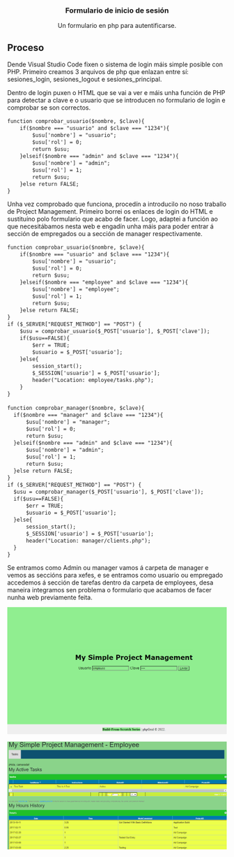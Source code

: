 <h3 align="center">Formulario de inicio de sesión</h3>

<p align="center">Un formulario en php para autentificarse.</p>

## Proceso

Dende Visual Studio Code fixen o sistema de login máis simple posible con PHP. Primeiro creamos 3 arquivos de php que enlazan entre sí: sesiones_login, sesiones_logout e sesiones_principal.

Dentro de login puxen o HTML que se vai a ver e máis unha función de PHP para detectar a clave e o usuario que se introducen no formulario de login e comprobar se son correctos.

```$function
function comprobar_usuario($nombre, $clave){
    if($nombre === "usuario" and $clave === "1234"){
        $usu['nombre'] = "usuario";
        $usu['rol'] = 0;
        return $usu;
    }elseif($nombre === "admin" and $clave === "1234"){
        $usu['nombre'] = "admin";
        $usu['rol'] = 1;
        return $usu;
    }else return FALSE;
}
```

Unha vez comprobado que funciona, procedín a introducilo no noso traballo de Project Management. Primeiro borrei os enlaces de login do HTML e sustituíno polo formulario que acabo de facer. Logo, adaptei a función ao que necesitábamos nesta web e engadín unha máis para poder entrar á sección de empregados ou a sección de manager respectivamente.

```
function comprobar_usuario($nombre, $clave){
    if($nombre === "usuario" and $clave === "1234"){
        $usu['nombre'] = "usuario";
        $usu['rol'] = 0;
        return $usu;
    }elseif($nombre === "employee" and $clave === "1234"){
        $usu['nombre'] = "employee";
        $usu['rol'] = 1;
        return $usu;
    }else return FALSE;
}
if ($_SERVER["REQUEST_METHOD"] == "POST") {
    $usu = comprobar_usuario($_POST['usuario'], $_POST['clave']);
    if($usu==FALSE){
        $err = TRUE;
        $usuario = $_POST['usuario'];
    }else{
        session_start();
        $_SESSION['usuario'] = $_POST['usuario'];
        header("Location: employee/tasks.php");
    }
}

function comprobar_manager($nombre, $clave){
  if($nombre === "manager" and $clave === "1234"){
      $usu['nombre'] = "manager";
      $usu['rol'] = 0;
      return $usu;
  }elseif($nombre === "admin" and $clave === "1234"){
      $usu['nombre'] = "admin";
      $usu['rol'] = 1;
      return $usu;
  }else return FALSE;
}
if ($_SERVER["REQUEST_METHOD"] == "POST") {
  $usu = comprobar_manager($_POST['usuario'], $_POST['clave']);
  if($usu==FALSE){
      $err = TRUE;
      $usuario = $_POST['usuario'];
  }else{
      session_start();
      $_SESSION['usuario'] = $_POST['usuario'];
      header("Location: manager/clients.php");
  }
}
```

Se entramos como Admin ou manager vamos á carpeta de manager e vemos as seccións para xefes, e se entramos como usuario ou empregado accedemos á sección de tarefas dentro da carpeta de employees, desa maneira integramos sen problema o formulario que acabamos de facer nunha web previamente feita. 



![](img/captura1.png)

![](img/captura2.png)
